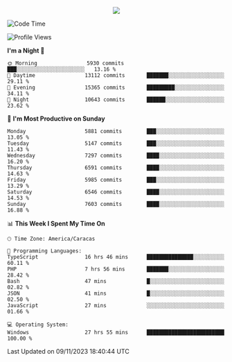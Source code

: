 <p align="center">
  <a href="http://www.github.com/thevacs">
    <img src="https://github-readme-streak-stats.herokuapp.com/?user=thevacs&stroke=ffffff&background=1c1917&ring=0891b2&fire=0891b2&currStreakNum=ffffff&currStreakLabel=0891b2&sideNums=ffffff&sideLabels=ffffff&dates=ffffff&hide_border=true" />
  </a>
</p>

<!--START_SECTION:waka-->
![Code Time](http://img.shields.io/badge/Code%20Time-1%2C856%20hrs%2038%20mins-blue)

![Profile Views](http://img.shields.io/badge/Profile%20Views-0-blue)

**I'm a Night 🦉** 

```text
🌞 Morning                5930 commits        ███░░░░░░░░░░░░░░░░░░░░░░   13.16 % 
🌆 Daytime                13112 commits       ███████░░░░░░░░░░░░░░░░░░   29.11 % 
🌃 Evening                15365 commits       █████████░░░░░░░░░░░░░░░░   34.11 % 
🌙 Night                  10643 commits       ██████░░░░░░░░░░░░░░░░░░░   23.62 % 
```
📅 **I'm Most Productive on Sunday** 

```text
Monday                   5881 commits        ███░░░░░░░░░░░░░░░░░░░░░░   13.05 % 
Tuesday                  5147 commits        ███░░░░░░░░░░░░░░░░░░░░░░   11.43 % 
Wednesday                7297 commits        ████░░░░░░░░░░░░░░░░░░░░░   16.20 % 
Thursday                 6591 commits        ████░░░░░░░░░░░░░░░░░░░░░   14.63 % 
Friday                   5985 commits        ███░░░░░░░░░░░░░░░░░░░░░░   13.29 % 
Saturday                 6546 commits        ████░░░░░░░░░░░░░░░░░░░░░   14.53 % 
Sunday                   7603 commits        ████░░░░░░░░░░░░░░░░░░░░░   16.88 % 
```


📊 **This Week I Spent My Time On** 

```text
🕑︎ Time Zone: America/Caracas

💬 Programming Languages: 
TypeScript               16 hrs 46 mins      ███████████████░░░░░░░░░░   60.11 % 
PHP                      7 hrs 56 mins       ███████░░░░░░░░░░░░░░░░░░   28.42 % 
Bash                     47 mins             █░░░░░░░░░░░░░░░░░░░░░░░░   02.82 % 
JSON                     41 mins             █░░░░░░░░░░░░░░░░░░░░░░░░   02.50 % 
JavaScript               27 mins             ░░░░░░░░░░░░░░░░░░░░░░░░░   01.66 % 

💻 Operating System: 
Windows                  27 hrs 55 mins      █████████████████████████   100.00 % 
```


 Last Updated on 09/11/2023 18:40:44 UTC
<!--END_SECTION:waka-->
